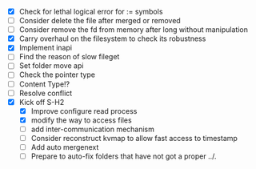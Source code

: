 - [x] Check for lethal logical error for := symbols
- [ ] Consider delete the file after merged or removed
- [ ] Consider remove the fd from memory after long without manipulation
- [x] Carry overhaul on the filesystem to check its robustness
- [x] Implement inapi
- [ ] Find the reason of slow fileget
- [ ] Set folder move api
- [ ] Check the pointer type
- [ ] Content Type!?
- [ ] Resolve conflict
- [x] Kick off S-H2
    - [x] Improve configure read process
    - [x] modify the way to access files
    - [ ] add inter-communication mechanism
    - [ ] Consider reconstruct kvmap to allow fast access to timestamp
    - [ ] Add auto mergenext
    - [ ] Prepare to auto-fix folders that have not got a proper ../.
